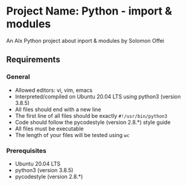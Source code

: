 # Project Name: Python - import & modules

An Alx Python project about inport & modules by Solomon Offei

## Requirements

### General

- Allowed editors: vi, vim, emacs
- Interpreted/compiled on Ubuntu 20.04 LTS using python3 (version 3.8.5)
- All files should end with a new line
- The first line of all files should be exactly `#!/usr/bin/python3`
- Code should follow the pycodestyle (version 2.8.*) style guide
- All files must be executable
- The length of your files will be tested using `wc`

### Prerequisites

- Ubuntu 20.04 LTS
- python3 (version 3.8.5)
- pycodestyle (version 2.8.*)


